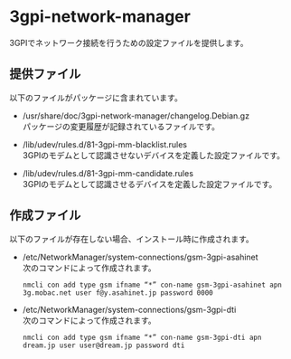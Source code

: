 3gpi-network-manager
====================

3GPIでネットワーク接続を行うための設定ファイルを提供します。

## 提供ファイル
以下のファイルがパッケージに含まれています。

* /usr/share/doc/3gpi-network-manager/changelog.Debian.gz  
  パッケージの変更履歴が記録されているファイルです。  

* /lib/udev/rules.d/81-3gpi-mm-blacklist.rules  
  3GPIのモデムとして認識させないデバイスを定義した設定ファイルです。  

* /lib/udev/rules.d/81-3gpi-mm-candidate.rules  
  3GPIのモデムとして認識させるデバイスを定義した設定ファイルです。  

## 作成ファイル  
以下のファイルが存在しない場合、インストール時に作成されます。  

* /etc/NetworkManager/system-connections/gsm-3gpi-asahinet  
  次のコマンドによって作成されます。  
  ```
  nmcli con add type gsm ifname “*” con-name gsm-3gpi-asahinet apn 3g.mobac.net user f@y.asahinet.jp password 0000  
  ```

* /etc/NetworkManager/system-connections/gsm-3gpi-dti  
  次のコマンドによって作成されます。  
  ```
  nmcli con add type gsm ifname “*” con-name gsm-3gpi-dti apn dream.jp user user@dream.jp password dti  
  ```

